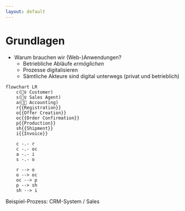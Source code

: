 ```yaml
---
layout: default
---
```


<Footer
    text="🌍 Grundlagen betrieblicher Webanwendungen"
/>

# Grundlagen <SubHeading text="Motivation"/>

<div class="grid grid-cols-12 gap-6">
<div class="col-span-12">

- Warum brauchen wir (Web-)Anwendungen?
  - Betriebliche Abläufe _ermöglichen_
  - Prozesse digitalisieren
  - Sämtliche Akteure sind digital unterwegs (privat und betrieblich)

</div>
<div class="col-span-12">

```mermaid
flowchart LR
    c(🙋‍♀️ Customer)
    s(🤵‍♀️ Sales Agent)
    a(👨‍💼 Accounting)
    r{{Registration}}
    o{{Offer Creation}}
    oc{{Order Confirmation}}
    p{{Production}}
    sh{{Shipment}}
    i{{Invoice}}

    c -.- r
    c -.- oc
    a -.- i
    s -.- o

    r --> o
    o --> oc
    oc --> p
    p --> sh
    sh --> i
```

<Figcaption>Beispiel-Prozess: CRM-System / Sales</Figcaption>

</div>
</div>

<PageNumber/>
